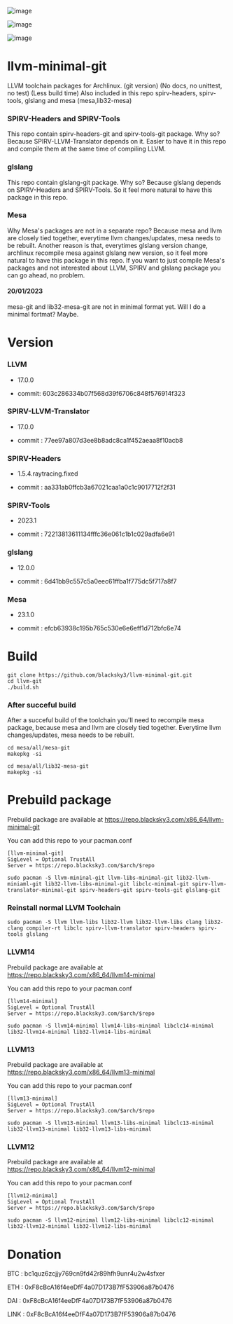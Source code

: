 ![image](https://user-images.githubusercontent.com/68618182/188527035-385752e7-fbd3-4865-abda-fdba4a804d99.png)

![image](https://user-images.githubusercontent.com/68618182/213734198-0cf50021-1f02-4c80-9a48-6f20ad42ce04.png)

![image](https://user-images.githubusercontent.com/68618182/213734962-c8308c3b-a5da-4c82-a404-010beae93ed6.png)

# llvm-minimal-git

LLVM toolchain packages for Archlinux. (git version) (No docs, no unittest, no test) (Less build time) Also included in this repo spirv-headers, spirv-tools, glslang and mesa (mesa,lib32-mesa)

### SPIRV-Headers and SPIRV-Tools

This repo contain spirv-headers-git and spirv-tools-git package. Why so? Because SPIRV-LLVM-Translator depends on it. Easier to have it in this repo and compile them at the same time of compiling LLVM.

### glslang

This repo contain glslang-git package. Why so? Because glslang depends on SPIRV-Headers and SPIRV-Tools. So it feel more natural to have this package in this repo.

### Mesa

Why Mesa's packages are not in a separate repo? Because mesa and llvm are closely tied together, everytime llvm changes/updates, mesa needs to be rebuilt. Another reason is that, everytimes glslang version change, archlinux recompile mesa against glslang new version, so it feel more natural to have this package in this repo. If you want to just compile Mesa's packages and not interested about LLVM, SPIRV and glslang package you can go ahead, no problem.

#### 20/01/2023

mesa-git and lib32-mesa-git are not in minimal format yet. Will I do a minimal fortmat? Maybe.

# Version

### LLVM

- 17.0.0

- commit: 603c286334b07f568d39f6706c848f576914f323

### SPIRV-LLVM-Translator

- 17.0.0

- commit : 77ee97a807d3ee8b8adc8ca1f452aeaa8f10acb8

### SPIRV-Headers

- 1.5.4.raytracing.fixed

- commit : aa331ab0ffcb3a67021caa1a0c1c9017712f2f31

### SPIRV-Tools

- 2023.1

- commit : 72213813611134fffc36e061c1b1c029adfa6e91

### glslang

- 12.0.0

- commit : 6d41bb9c557c5a0eec61ffba1f775dc5f717a8f7

### Mesa

- 23.1.0

- commit : efcb63938c195b765c530e6e6eff1d712bfc6e74

# Build

    git clone https://github.com/blacksky3/llvm-minimal-git.git
    cd llvm-git
    ./build.sh

### After succeful build

After a succeful build of the toolchain you'll need to recompile mesa package, because mesa and llvm are closely tied together. Everytime llvm changes/updates, mesa needs to be rebuilt.

    cd mesa/all/mesa-git
    makepkg -si

    cd mesa/all/lib32-mesa-git
    makepkg -si

# Prebuild package

Prebuild package are available at https://repo.blacksky3.com/x86_64/llvm-minimal-git

You can add this repo to your pacman.conf

    [llvm-minimal-git]
    SigLevel = Optional TrustAll
    Server = https://repo.blacksky3.com/$arch/$repo

    sudo pacman -S llvm-mininal-git llvm-libs-minimal-git lib32-llvm-miniaml-git lib32-llvm-libs-minimal-git libclc-minimal-git spirv-llvm-translator-minimal-git spirv-headers-git spirv-tools-git glslang-git

### Reinstall normal LLVM Toolchain

    sudo pacman -S llvm llvm-libs lib32-llvm lib32-llvm-libs clang lib32-clang compiler-rt libclc spirv-llvm-translator spirv-headers spirv-tools glslang

### LLVM14

Prebuild package are available at https://repo.blacksky3.com/x86_64/llvm14-minimal

You can add this repo to your pacman.conf

    [llvm14-minimal]
    SigLevel = Optional TrustAll
    Server = https://repo.blacksky3.com/$arch/$repo

    sudo pacman -S llvm14-minimal llvm14-libs-minimal libclc14-minimal lib32-llvm14-minimal lib32-llvm14-libs-minimal

### LLVM13

Prebuild package are available at https://repo.blacksky3.com/x86_64/llvm13-minimal

You can add this repo to your pacman.conf

    [llvm13-minimal]
    SigLevel = Optional TrustAll
    Server = https://repo.blacksky3.com/$arch/$repo

    sudo pacman -S llvm13-minimal llvm13-libs-minimal libclc13-minimal lib32-llvm13-minimal lib32-llvm13-libs-minimal

### LLVM12

Prebuild package are available at https://repo.blacksky3.com/x86_64/llvm12-minimal

You can add this repo to your pacman.conf

    [llvm12-minimal]
    SigLevel = Optional TrustAll
    Server = https://repo.blacksky3.com/$arch/$repo

    sudo pacman -S llvm12-minimal llvm12-libs-minimal libclc12-minimal lib32-llvm12-minimal lib32-llvm12-libs-minimal
    
# Donation

BTC : bc1quz6zcjjy769cn9fd42r89hfh9unr4u2w4sfxer

ETH : 0xF8cBcA16f4eeDfF4a07D173B7fF53906a87b0476

DAI : 0xF8cBcA16f4eeDfF4a07D173B7fF53906a87b0476

LINK : 0xF8cBcA16f4eeDfF4a07D173B7fF53906a87b0476

